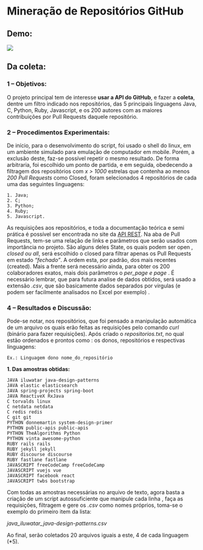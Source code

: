 # Mineração de Repositórios GitHub

## Demo:
<img src="https://github.com/derleymad/data-github/blob/master/Relat%C3%B3rio/icones/Screenshot%20from%202021-03-26%2012-59-35.png?raw=true">

## Da coleta:
### 1 – Objetivos:
O projeto principal tem de interesse **usar a API do GitHub**, e fazer a **coleta**, dentre um filtro indicado nos
repositórios, das 5 principais linguagens Java, C, Python, Ruby, Javascript, e os 200 autores
com as maiores contribuições por Pull Requests daquele repositório.

### 2 – Procedimentos Experimentais:
De início, para o desenvolvimento do script,
foi usado o shell do linux, em um ambiente simulado para emulação de computador em
mobile. Porém, a exclusão deste, faz-se possível repetir o mesmo resultado. De forma
arbitraria, foi escolhido um ponto de partida, e em seguida, obedecendo a filtragem dos
repositórios com *x > 1000* estrelas que contenha ao menos *200 Pull Requests* como Closed,
foram selecionados 4 repositórios de cada uma das seguintes linguagens:
```
1. Java;
2. C;
3. Python;
4. Ruby;
5. Javascript.
```

As requisições aos repositórios, e toda a documentação teórica e semi prática é possível ser
encontrada no site da [API REST](https://docs.github.com/pt/rest). Na aba de Pull Requests, tem-se uma relação
de links e parâmetros que serão usados com importância no projeto. São alguns deles State,
os quais podem ser open , *closed ou all*, será escolhido o closed para filtrar apenas os Pull
Requests em estado *“fechado”*. A ordem esta, por padrão, dos mais recentes (created). Mais
a frente será necessário ainda, para obter os 200 colaboradores exatos, mais dois parâmetros
o *per_page e page* . É necessário lembrar, que para futura analise de dados obtidos, será
usado a extensão *.csv*, que são basicamente dados separados por virgulas (e podem ser
facilmente analisados no Excel por exemplo) .

### 4 – Resultados e Discussão:
Pode-se notar, nos repositórios, que foi pensado a manipulação automática de um
arquivo os quais erão feitas as requisições pelo comando *curl* (binário para fazer requisições). Após criado o *repositorios.txt*, no qual estão ordenados e prontos como : os
donos, repositórios e respectivas linguagens:

```
Ex.: Linguagem dono nome_do_repositório
```
**1. Das amostras obtidas:**

```
JAVA iluwatar java-design-patterns
JAVA elastic elasticsearch
JAVA spring-projects spring-boot
JAVA ReactiveX RxJava
C torvalds linux
C netdata netdata
C redis redis
C git git
PYTHON donnemartin system-design-primer
PYTHON public-apis public-apis
PYTHON TheAlgorithms Python
PYTHON vinta awesome-python
RUBY rails rails
RUBY jekyll jekyll
RUBY discourse discourse
RUBY fastlane fastlane
JAVASCRIPT freeCodeCamp freeCodeCamp
JAVASCRIPT vuejs vue
JAVASCRIPT facebook react
JAVASCRIPT twbs bootstrap
```
Com todas as amostras necessárias no arquivo de texto, agora basta a criação de um script
autossuficiente que manipule cada linha , faça as requisições, filtragem e gere os *.csv* como
nomes próprios, toma-se o exemplo do primeiro item da lista:

*java_iluwatar_java-design-patterns.csv*

Ao final, serão coletados 20 arquivos iguais a este, 4 de cada linguagem (*5).